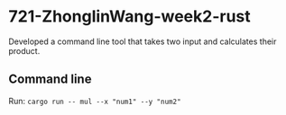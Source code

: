 # 721-ZhonglinWang-week2-rust

Developed a command line tool that takes two input and calculates their product.

## Command line
Run: `cargo run -- mul --x "num1" --y "num2"`